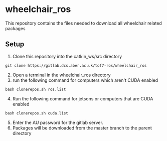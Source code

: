 # wheelchair_ros

This repository contains the files needed to download all wheelchair related packages

## Setup

1. Clone this repository into the catkin_ws/src directory

```
git clone https://gitlab.dcs.aber.ac.uk/tof7-ros/wheelchair_ros
```

2. Open a terminal in the wheelchair_ros directory
3. run the following command for computers which aren't CUDA enabled

```
bash clonerepos.sh ros.list
```

4. Run the following command for jetsons or computers that are CUDA enabled

```
bash clonerepos.sh cuda.list
```

5. Enter the AU password for the gitlab server.
6. Packages will be downloaded from the master branch to the parent directory

